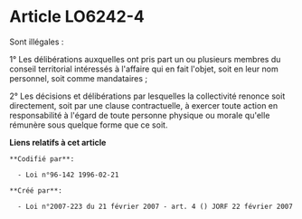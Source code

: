 # Article LO6242-4

Sont illégales :

1° Les délibérations auxquelles ont pris part un ou plusieurs membres du conseil territorial intéressés à l'affaire qui en
fait l'objet, soit en leur nom personnel, soit comme mandataires ;

2° Les décisions et délibérations par lesquelles la collectivité renonce soit directement, soit par une clause contractuelle,
à exercer toute action en responsabilité à l'égard de toute personne physique ou morale qu'elle rémunère sous quelque forme
que ce soit.

**Liens relatifs à cet article**

	**Codifié par**:

	  - Loi n°96-142 1996-02-21

	**Créé par**:

	  - Loi n°2007-223 du 21 février 2007 - art. 4 () JORF 22 février 2007
